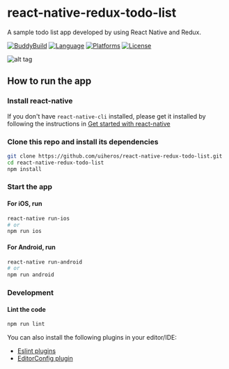 # react-native-redux-todo-list

A sample todo list app developed by using React Native and Redux.

[![BuddyBuild](https://dashboard.buddybuild.com/api/statusImage?appID=57565cc3ecb54601001fe9d7&branch=master&build=latest)](https://dashboard.buddybuild.com/apps/57565cc3ecb54601001fe9d7/build/latest)
[![Language](https://img.shields.io/badge/language-ES%206-orange.svg)](https://github.com/lukehoban/es6features#readme)
[![Platforms](https://img.shields.io/badge/platform-iOS%20%7C%20Android-lightgrey.svg)](http://facebook.github.io/react-native/docs/getting-started.html)
[![License](https://img.shields.io/github/license/uiheros/react-native-redux-todo-list.svg?style=flat)](https://github.com/uiheros/react-native-redux-todo-list/blob/master/LICENSE)

![alt tag](https://github.com/uiheros/react-native-redux-todo-list/blob/master/todolist.gif)

## How to run the app

### Install react-native

If you don't have `react-native-cli` installed, please get it installed by following the instructions in [Get started with react-native](https://facebook.github.io/react-native/docs/getting-started.html#requirements)

### Clone this repo and install its dependencies

```bash
git clone https://github.com/uiheros/react-native-redux-todo-list.git
cd react-native-redux-todo-list
npm install
```

### Start the app

#### For iOS, run
```bash
react-native run-ios
# or
npm run ios

```

#### For Android, run
```bash
react-native run-android
# or
npm run android
```

### Development

#### Lint the code

```bash
npm run lint
```

You can also install the following plugins in your editor/IDE:

 - [Eslint plugins](https://github.com/viruschidai/learn-react-ecosystem/blob/master/docs/ESLINT.md)
 - [EditorConfig plugin](https://github.com/viruschidai/learn-react-ecosystem/blob/master/docs/EDITORCONFIG.md)
